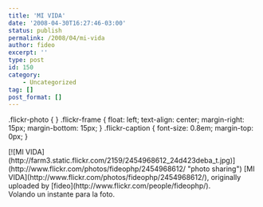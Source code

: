 ```yaml
---
title: 'MI VIDA'
date: '2008-04-30T16:27:46-03:00'
status: publish
permalink: /2008/04/mi-vida
author: fideo
excerpt: ''
type: post
id: 150
category:
    - Uncategorized
tag: []
post_format: []
---
```

.flickr-photo { } .flickr-frame { float: left; text-align: center; margin-right: 15px; margin-bottom: 15px; } .flickr-caption { font-size: 0.8em; margin-top: 0px; }

<div class="flickr-frame">[![MI VIDA](http://farm3.static.flickr.com/2159/2454968612_24d423deba_t.jpg)](http://www.flickr.com/photos/fideophp/2454968612/ "photo sharing")  
<span class="flickr-caption">  
[MI VIDA](http://www.flickr.com/photos/fideophp/2454968612/),  
originally uploaded by [fideo](http://www.flickr.com/people/fideophp/).  
</span></div>Volando un instante para la foto.